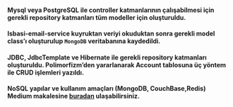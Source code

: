 #### Mysql veya PostgreSQL ile controller katmanlarının çalışabilmesi için gerekli repository katmanları tüm modeller için oluşturuldu.

#### Isbasi-email-service kuyruktan veriyi okuduktan sonra gerekli model class’ı oluşturulup ``MongoDB`` veritabanına kaydedildi.

#### JDBC, JdbcTemplate ve Hibernate ile gerekli repository katmanları oluşturuldu. Polimorfizm’den yararlanarak Account tablosuna üç yöntem ile CRUD işlemleri yazıldı.

#### NoSQL yapılar ve kullanım amaçları (MongoDB, CouchBase,Redis) Medium makalesine [buradan](https://medium.com/@ozzieonur/nosql-yap%C4%B1lar-ve-kullan%C4%B1m-ama%C3%A7lar%C4%B1-mongodb-couchbase-redis-30ea46f9d30d) ulaşabilirsiniz.

